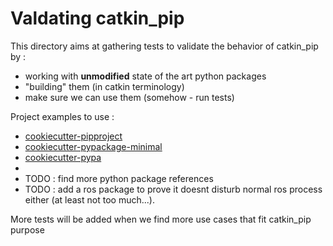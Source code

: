 Valdating catkin_pip
============================

This directory aims at gathering tests to validate the behavior of catkin_pip by :
* working with __unmodified__ state of the art python packages
* "building" them (in catkin terminology) 
* make sure we can use them (somehow - run tests)

Project examples to use :
* [cookiecutter-pipproject](https://github.com/wdm0006/cookiecutter-pipproject)
* [cookiecutter-pypackage-minimal](https://github.com/kragniz/cookiecutter-pypackage-minimal) 
* [cookiecutter-pypa](https://github.com/audreyr/cookiecutter-pypackage)
*
* TODO : find more python package references
* TODO : add a ros package to prove it doesnt disturb normal ros process either (at least not too much...).

More tests will be added when we find more use cases that fit catkin_pip purpose



